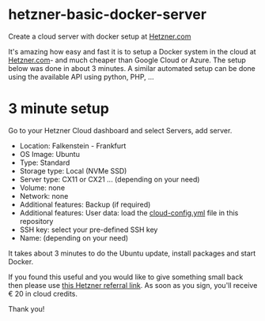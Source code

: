 # hetzner-basic-docker-server

Create a cloud server with docker setup at [Hetzner.com](hetzner.com)

It's amazing how easy and fast it is to setup a Docker system in the cloud at [Hetzner.com](https://www.hetzner.com/cloud)- and much cheaper than Google Cloud or Azure.  The setup below was done in about 3 minutes.  A similar automated setup can be done using the available API using python, PHP, ...


# 3 minute setup

Go to your Hetzner Cloud dashboard and select Servers, add server.

- Location: Falkenstein - Frankfurt
- OS Image: Ubuntu
- Type: Standard
- Storage type: Local (NVMe SSD)
- Server type: CX11 or CX21 ... (depending on your need)
- Volume: none
- Network: none
- Additional features: Backup (if required)
- Additional features: User data: load the [cloud-config.yml](cloud-config.yml) file in this repository
- SSH key: select your pre-defined SSH key
- Name: (depending on your need)


It takes about 3 minutes to do the Ubuntu update, install packages and start Docker.



If you found this useful and you would like to give something small back then please use [this Hetzner referral link](https://hetzner.cloud/?ref=lgUHbXXMojBF).
As soon as you sign, you'll receive € 20 in cloud credits.

Thank you!
